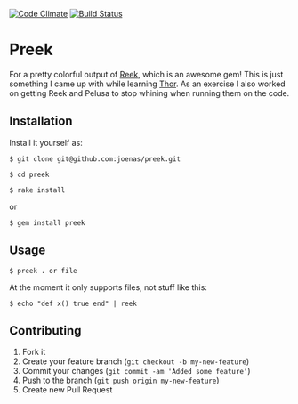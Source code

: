 [![Code Climate](https://codeclimate.com/github/joenas/preek.png)](https://codeclimate.com/github/joenas/preek)
[![Build Status](https://travis-ci.org/joenas/preek.png)](https://travis-ci.org/joenas/preek)

# Preek

For a pretty colorful output of [Reek](https://github.com/troessner/reek), which is an awesome gem!
This is just something I came up with while learning [Thor](https://github.com/wycats/thor).
As an exercise I also worked on getting Reek and Pelusa to stop whining when running them on the code.

## Installation

Install it yourself as:

    $ git clone git@github.com:joenas/preek.git

    $ cd preek

    $ rake install

or

    $ gem install preek


## Usage

    $ preek . or file

At the moment it only supports files, not stuff like this:

    $ echo "def x() true end" | reek


## Contributing

1. Fork it
2. Create your feature branch (`git checkout -b my-new-feature`)
3. Commit your changes (`git commit -am 'Added some feature'`)
4. Push to the branch (`git push origin my-new-feature`)
5. Create new Pull Request

